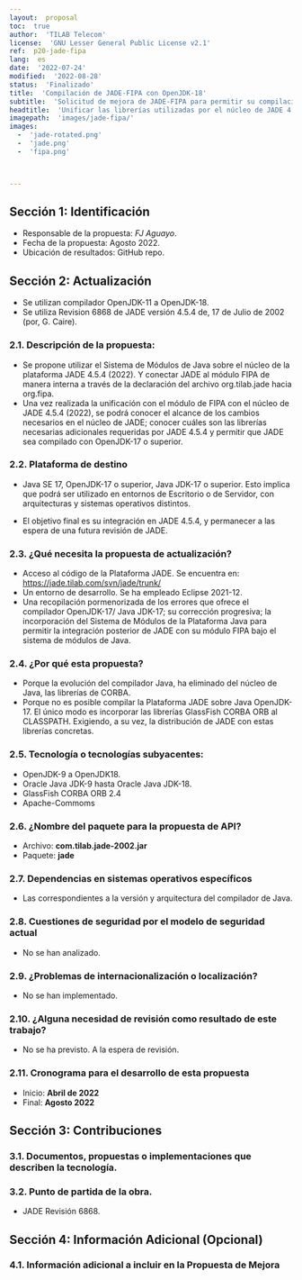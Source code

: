 ```yaml
---
layout:  proposal
toc:  true
author:  'TILAB Telecom'
license:  'GNU Lesser General Public License v2.1'
ref:  p20-jade-fipa
lang:  es
date:  '2022-07-24'
modified:  '2022-08-28'
status:  'Finalizado'
title:  'Compilación de JADE-FIPA con OpenJDK-18'
subtitle:  'Solicitud de mejora de JADE-FIPA para permitir su compilación con OpenJDK-18, JDK-17 LTS y versiones anteriores de Java.'
headtitle:  'Unificar las librerías utilizadas por el núcleo de JADE 4.5.4: esta es una propuesta para actualización del mecanismo de compilación de manera que pueda realizarse con OpenJDK-11 a 18 o superior. Y permitr la futura adopción del Java Platform Module System en el núcleo de JADE.'
imagepath:  'images/jade-fipa/'
images:  
  -  'jade-rotated.png'
  -  'jade.png'
  -  'fipa.png'



---
```








  

##   Sección 1: Identificación
-  Responsable de la propuesta: _FJ Aguayo_.
-  Fecha de la propuesta: Agosto 2022.
-  Ubicación de resultados: GitHub repo.

##   Sección 2: Actualización
-  Se utilizan compilador OpenJDK-11 a OpenJDK-18.
-  Se utiliza Revision 6868 de JADE versión 4.5.4 de, 17 de Julio de 2002 (por, G. Caire).

###  2.1. Descripción de la propuesta:

-  Se propone utilizar el Sistema de Módulos de Java sobre el núcleo de la plataforma JADE 4.5.4 (2022). Y conectar JADE al módulo FIPA de manera interna a través de la declaración del archivo org.tilab.jade hacia org.fipa. 
-  Una vez realizada la unificación con el módulo de FIPA con el núcleo de JADE 4.5.4 (2022), se podrá conocer el alcance de los cambios necesarios en el núcleo de JADE; conocer cuáles son las librerías necesarias adicionales requeridas por JADE 4.5.4 y permitir que JADE sea compilado con OpenJDK-17 o superior.

###  2.2. Plataforma de destino
-  Java SE 17, OpenJDK-17 o superior, Java JDK-17 o superior. Esto implica que podrá ser utilizado en entornos de Escritorio o de Servidor, con arquitecturas y sistemas operativos distintos.
  
-  El objetivo final es su integración en JADE 4.5.4, y permanecer a las espera de una futura revisión de JADE.




###  2.3. ¿Qué necesita la propuesta de actualización?
-  Acceso al código de la Plataforma JADE. Se encuentra en: <https://jade.tilab.com/svn/jade/trunk/>
-  Un entorno de desarrollo. Se ha empleado Eclipse 2021-12.
-  Una recopilación pormenorizada de los errores que ofrece el compilador OpenJDK-17/ Java JDK-17; su corrección progresiva; la incorporación del Sistema de Módulos de la Plataforma Java para permitir la integración posterior de JADE con su módulo FIPA bajo el sistema de módulos de Java.


###  2.4. ¿Por qué esta propuesta?
-  Porque la evolución del compilador Java, ha eliminado del núcleo de Java, las librerías de CORBA. 
-  Porque no es posible compilar la Plataforma JADE sobre Java OpenJDK-17. El único modo es incorporar las librerías GlassFish CORBA ORB al CLASSPATH. Exigiendo, a su vez, la distribución de JADE con estas librerías concretas.






###  2.5. Tecnología o tecnologías subyacentes:
-  OpenJDK-9 a OpenJDK18.
-  Oracle Java JDK-9 hasta Oracle Java JDK-18.
-  GlassFish CORBA ORB 2.4
-  Apache-Commoms








###  2.6. ¿Nombre del paquete para la propuesta de API?
-  Archivo: **com.tilab.jade-2002.jar**
-  Paquete: **jade**













###  2.7. Dependencias en sistemas operativos específicos
-  Las correspondientes a la versión y arquitectura del compilador de Java.












###  2.8. Cuestiones de seguridad por el modelo de seguridad actual
-  No se han analizado.














###  2.9. ¿Problemas de internacionalización o localización?
-  No se han implementado.















###  2.10. ¿Alguna necesidad de revisión como resultado de este trabajo?
-  No se ha previsto. A la espera de revisión.
















###  2.11. Cronograma para el desarrollo de esta propuesta
-   Inicio: **Abril de 2022**
-   Final: **Agosto 2022**
















##   Sección 3: Contribuciones




###  3.1. Documentos, propuestas o implementaciones que describen la tecnología.















###  3.2. Punto de partida de la obra.
-   JADE Revisión 6868.



















##   Sección 4: Información Adicional (Opcional)












###  4.1. Información adicional a incluir en la Propuesta de Mejora
  
  